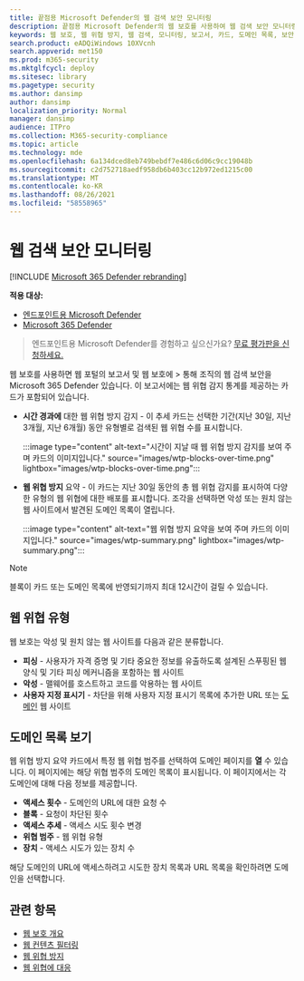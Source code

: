 ```yaml
---
title: 끝점용 Microsoft Defender의 웹 검색 보안 모니터링
description: 끝점용 Microsoft Defender의 웹 보호를 사용하여 웹 검색 보안 모니터링
keywords: 웹 보호, 웹 위협 방지, 웹 검색, 모니터링, 보고서, 카드, 도메인 목록, 보안, 피싱, 맬웨어, 악용, 웹 사이트, 네트워크 보호, Edge, Internet Explorer, Chrome, Firefox, 웹 브라우저
search.product: eADQiWindows 10XVcnh
search.appverid: met150
ms.prod: m365-security
ms.mktglfcycl: deploy
ms.sitesec: library
ms.pagetype: security
ms.author: dansimp
author: dansimp
localization_priority: Normal
manager: dansimp
audience: ITPro
ms.collection: M365-security-compliance
ms.topic: article
ms.technology: mde
ms.openlocfilehash: 6a134dced8eb749bebdf7e486c6d06c9cc19048b
ms.sourcegitcommit: c2d752718aedf958db6b403cc12b972ed1215c00
ms.translationtype: MT
ms.contentlocale: ko-KR
ms.lasthandoff: 08/26/2021
ms.locfileid: "58558965"
---
```

# <a name="monitor-web-browsing-security"></a>웹 검색 보안 모니터링

[!INCLUDE [Microsoft 365 Defender rebranding](../../includes/microsoft-defender.md)]

**적용 대상:**
- [엔드포인트용 Microsoft Defender](https://go.microsoft.com/fwlink/p/?linkid=2154037)
- [Microsoft 365 Defender](https://go.microsoft.com/fwlink/?linkid=2118804)

> 엔드포인트용 Microsoft Defender를 경험하고 싶으신가요? [무료 평가판을 신청하세요.](https://signup.microsoft.com/create-account/signup?products=7f379fee-c4f9-4278-b0a1-e4c8c2fcdf7e&ru=https://aka.ms/MDEp2OpenTrial?ocid=docs-wdatp-main-abovefoldlink&rtc=1)

웹 보호를 사용하면 웹 포털의 보고서 및  웹 보호에 > 통해 조직의 웹 검색 보안을 Microsoft 365 Defender 있습니다. 이 보고서에는 웹 위협 감지 통계를 제공하는 카드가 포함되어 있습니다.

- **시간 경과에** 대한 웹 위협 방지 감지 - 이 추세 카드는 선택한 기간(지난 30일, 지난 3개월, 지난 6개월) 동안 유형별로 검색된 웹 위협 수를 표시합니다.

  :::image type="content" alt-text="시간이 지날 때 웹 위협 방지 감지를 보여 주며 카드의 이미지입니다." source="images/wtp-blocks-over-time.png" lightbox="images/wtp-blocks-over-time.png":::

- **웹 위협 방지** 요약 - 이 카드는 지난 30일 동안의 총 웹 위협 감지를 표시하여 다양한 유형의 웹 위협에 대한 배포를 표시합니다. 조각을 선택하면 악성 또는 원치 않는 웹 사이트에서 발견된 도메인 목록이 열립니다.

  :::image type="content" alt-text="웹 위협 방지 요약을 보여 주며 카드의 이미지입니다." source="images/wtp-summary.png" lightbox="images/wtp-summary.png":::

> [!NOTE]
> 블록이 카드 또는 도메인 목록에 반영되기까지 최대 12시간이 걸릴 수 있습니다.

## <a name="types-of-web-threats"></a>웹 위협 유형

웹 보호는 악성 및 원치 않는 웹 사이트를 다음과 같은 분류합니다.

- **피싱** - 사용자가 자격 증명 및 기타 중요한 정보를 유출하도록 설계된 스푸핑된 웹 양식 및 기타 피싱 메커니즘을 포함하는 웹 사이트
- **악성** - 맬웨어를 호스트하고 코드를 악용하는 웹 사이트
- **사용자 지정 표시기** - 차단을 위해 사용자 지정 표시기 목록에 추가한 URL 또는 [도메인](manage-indicators.md) 웹 사이트

## <a name="view-the-domain-list"></a>도메인 목록 보기

웹 위협 방지 요약  카드에서 특정 웹 위협 범주를 선택하여 도메인 페이지를 **열** 수 있습니다. 이 페이지에는 해당 위협 범주의 도메인 목록이 표시됩니다. 이 페이지에서는 각 도메인에 대해 다음 정보를 제공합니다.

- **액세스 횟수** - 도메인의 URL에 대한 요청 수
- **블록** - 요청이 차단된 횟수
- **액세스 추세** - 액세스 시도 횟수 변경
- **위협 범주** - 웹 위협 유형
- **장치** - 액세스 시도가 있는 장치 수

해당 도메인의 URL에 액세스하려고 시도한 장치 목록과 URL 목록을 확인하려면 도메인을 선택합니다.

## <a name="related-topics"></a>관련 항목

- [웹 보호 개요](web-protection-overview.md)
- [웹 컨텐츠 필터링](web-content-filtering.md)
- [웹 위협 방지](web-threat-protection.md)
- [웹 위협에 대응](web-protection-response.md)
